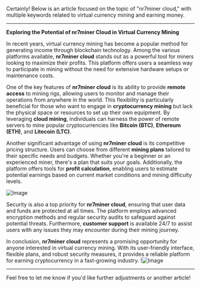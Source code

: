 Certainly! Below is an article focused on the topic of "nr7miner cloud," with multiple keywords related to virtual currency mining and earning money.

---

**Exploring the Potential of nr7miner Cloud in Virtual Currency Mining**

In recent years, virtual currency mining has become a popular method for generating income through blockchain technology. Among the various platforms available, **nr7miner cloud** stands out as a powerful tool for miners looking to maximize their profits. This platform offers users a seamless way to participate in mining without the need for extensive hardware setups or maintenance costs.

One of the key features of **nr7miner cloud** is its ability to provide **remote access** to mining rigs, allowing users to monitor and manage their operations from anywhere in the world. This flexibility is particularly beneficial for those who want to engage in **cryptocurrency mining** but lack the physical space or resources to set up their own equipment. By leveraging **cloud mining**, individuals can harness the power of remote servers to mine popular cryptocurrencies like **Bitcoin (BTC)**, **Ethereum (ETH)**, and **Litecoin (LTC)**.

Another significant advantage of using **nr7miner cloud** is its competitive pricing structure. Users can choose from different **mining plans** tailored to their specific needs and budgets. Whether you're a beginner or an experienced miner, there's a plan that suits your goals. Additionally, the platform offers tools for **profit calculation**, enabling users to estimate potential earnings based on current market conditions and mining difficulty levels.

![Image](https://github.com/user-attachments/assets/590b50a7-4459-4e76-8a31-559aed223621)

Security is also a top priority for **nr7miner cloud**, ensuring that user data and funds are protected at all times. The platform employs advanced encryption methods and regular security audits to safeguard against potential threats. Furthermore, **customer support** is available 24/7 to assist users with any issues they may encounter during their mining journey.

In conclusion, **nr7miner cloud** represents a promising opportunity for anyone interested in virtual currency mining. With its user-friendly interface, flexible plans, and robust security measures, it provides a reliable platform for earning cryptocurrency in a fast-growing industry. !![Image](https://github.com/user-attachments/assets/590b50a7-4459-4e76-8a31-559aed223621)

--- 

Feel free to let me know if you'd like further adjustments or another article!